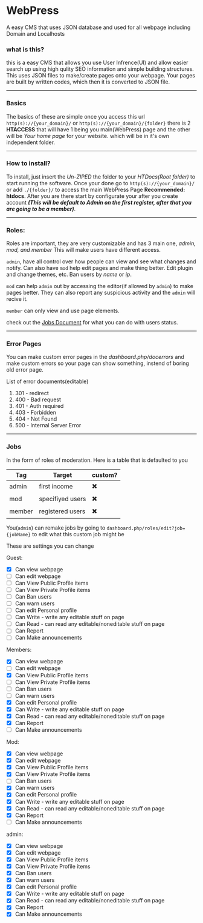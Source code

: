 # WebPress

A easy CMS that uses JSON database and used for all webpage including Domain and Localhosts

### what is this?

this is a easy CMS that allows you use User Infrence(UI) and allow easier search up using high qulity SEO information and simple building structures. This uses JSON files to make/create pages onto your webpage. Your pages are built by written codes, which then it is converted to JSON file.

***

### Basics

The basics of these are simple once you access this url `http(s)://{your_domain}/` or `http(s)://{your_domain}/{folder}` there is 2 **HTACCESS** that will have 1 being you main(WebPress) page and the other will be *Your home page* for your website. which will be in it's own independent folder.

***

### How to install?

To install, just insert the *Un-ZIPED* the folder to your *HTDocs(Root folder)* to start running the software. Once your done go to `http(s)://{your_domain}/` or add `./{folder}/` to access the main WebPress Page **Recommended: htdocs**. After you are there start by configurate your after you create account _**(This will be default to Admin on the first register, after that you are going to be a member)**_.

***

### Roles:

Roles are important, they are very customizable and has 3 main one, *admin, mod, and member* This will make users have different access. 

`admin`, have all control over how people can view and see what changes and notify. Can also have `mod` help edit pages and make thing better. Edit plugin and change themes, etc. Ban users by _name_ or _ip_.

`mod` can help `admin` out by accessing the editor(if allowed by `admin`) to make pages better. They can also report any suspicious activity and the `admin` will recive it.

`member` can only view and use page elements.

check out the [Jobs Document](#jobs) for what you can do with users status.

***

### Error Pages

You can make custom error pages in the _dashboard.php/docerrors_ and make custom errors so your page can show something, instend of boring old error page.

List of error documents(editable)

1. 301 - redirect
2. 400 - Bad request
3. 401 - Auth required
4. 403 - Forbidden
5. 404 - Not Found
6. 500 - Internal Server Error

***

### Jobs

In the form of roles  of moderation. Here is a table that is defaulted to you


| Tag | Target | custom? |
| --- | ------ | --------- |
| admin| first income | :heavy_multiplication_x: |
| mod | specifiyed users | :heavy_multiplication_x: |
| member | registered users | :heavy_multiplication_x: |

You(`admin`) can remake jobs by going to `dashboard.php/roles/edit?job={jobName}` to edit what this custom job might be

These are settings you can change

Guest:

- [x] Can view webpage
- [ ] Can edit webpage
- [ ] Can View Public Profile items
- [ ] Can View Private Profile items
- [ ] Can Ban users 
- [ ] Can warn users
- [ ] Can edit Personal profile
- [ ] Can Write - write any editable stuff on page
- [ ] Can Read - can read any editable/noneditable stuff on page
- [ ] Can Report
- [ ] Can Make announcements

Members:

- [x] Can view webpage
- [ ] Can edit webpage
- [x] Can View Public Profile items
- [ ] Can View Private Profile items
- [ ] Can Ban users 
- [ ] Can warn users
- [x] Can edit Personal profile
- [x] Can Write - write any editable stuff on page
- [x] Can Read - can read any editable/noneditable stuff on page
- [x] Can Report
- [ ] Can Make announcements

Mod:

- [x] Can view webpage
- [X] Can edit webpage
- [x] Can View Public Profile items
- [X] Can View Private Profile items
- [ ] Can Ban users 
- [X] Can warn users
- [x] Can edit Personal profile
- [x] Can Write - write any editable stuff on page
- [x] Can Read - can read any editable/noneditable stuff on page
- [x] Can Report
- [ ] Can Make announcements

admin:

- [x] Can view webpage
- [x] Can edit webpage
- [x] Can View Public Profile items
- [x] Can View Private Profile items
- [x] Can Ban users 
- [x] Can warn users
- [x] Can edit Personal profile
- [x] Can Write - write any editable stuff on page
- [x] Can Read - can read any editable/noneditable stuff on page
- [x] Can Report
- [x] Can Make announcements
